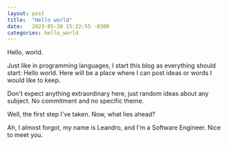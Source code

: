 ```yaml
---
layout: post
title:  "Hello world"
date:   2023-05-30 15:22:55 -0300
categories: hello_world
---
```

Hello, world.

Just like in programming languages, I start this blog as everything should start: Hello world. Here will be a place where I can post ideas or words I would like to keep.

Don't expect anything extraordinary here, just random ideas about any subject. No commitment and no specific theme.

Well, the first step I've taken. Now, what lies ahead?

Ah, I almost forgot, my name is Leandro, and I'm a Software Engineer. Nice to meet you.
